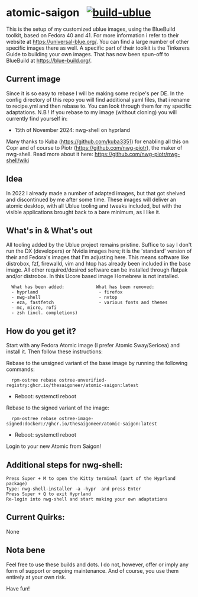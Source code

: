 # atomic-saigon &nbsp; [![build-ublue](https://github.com/blue-build/template/actions/workflows/build.yml/badge.svg)](https://github.com/blue-build/template/actions/workflows/build.yml)

This is the setup of my customized ublue images, using the BlueBuild toolkit, based on Fedora 40 and 41.
For more information i refer to their website at https://universal-blue.org/. You can find a large number of other specific images there as well.
A specific part of their toolkit is the Tinkerers Guide to building your own images. That has now been spun-off to BlueBuild at https://blue-build.org/. 

## Current image

Since it is so easy to rebase I will be making some recipe's per DE. In the config directory of this repo you will find additional yaml files, that i rename to recipe.yml and then rebase to. You can look through them for my specific adaptations.
N.B ! If you rebase to my image (without cloning) you will currently find yourself in:

- 15th of November 2024: nwg-shell on hyprland

Many thanks to Kuba (https://github.com/kuba3351) for enabling all this on Copr and of course to Piotr (https://github.com/nwg-piotr), the maker of nwg-shell. Read more about it here: https://github.com/nwg-piotr/nwg-shell/wiki
  
## Idea

In 2022 I already made a number of adapted images, but that got shelved and discontinued by me after some time.
These images will deliver an atomic desktop, with all Ublue tooling and tweaks included, but with the visible applications brought back to a bare minimum, as I like it.

## What's in & What's out

All tooling added by the Ublue project remains pristine. Suffice to say I don't run the DX (developers) or Nvidia images here; it is the 'standard' version of their and Fedora's images that I'm adjusting here.
This means software like distrobox, fzf, firewalld, vim and htop has already been included in the base image.
All other required/desired software can be installed through flatpak and/or distrobox. In this Ucore based image Homebrew is not installed.

      What has been added:            What has been removed:          
      - hyprland                       - firefox
      - nwg-shell                      - nvtop
      - eza, fastfetch                 - various fonts and themes        
      - mc, micro, rofi
      - zsh (incl. completions)       
                                      
                            
                                    
## How do you get it?

Start with any Fedora Atomic image (I prefer Atomic Sway/Sericea) and install it. 
Then follow these instructions:

Rebase to the unsigned variant of the base image by running the following commands:

      rpm-ostree rebase ostree-unverified-registry:ghcr.io/thesaigoneer/atomic-saigon:latest

* Reboot: systemctl reboot

Rebase to the signed variant of the image: 

      rpm-ostree rebase ostree-image-signed:docker://ghcr.io/thesaigoneer/atomic-saigon:latest

* Reboot: systemctl reboot

Login to your new Atomic from Saigon!

##  Additional steps for nwg-shell:

    Press Super + M to open the Kitty terminal (part of the Hyprland package)
    Type: nwg-shell-installer -a -hypr  and press Enter
    Press Super + Q to exit Hyprland 
    Re-login into nwg-shell and start making your own adaptations
                    
## Current Quirks:

None

## Nota bene

Feel free to use these builds and dots. I do not, however, offer or imply any form of support or ongoing maintenance. 
And of course, you use them entirely at your own risk. 

Have fun!
